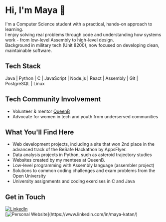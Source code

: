# Hi, I'm Maya 👋
I'm a Computer Science student with a practical, hands-on approach to learning.  
I enjoy solving real problems through code and understanding how systems work - from low-level Assembly to high-level design.  
Background in military tech (Unit 8200), now focused on developing clean, maintainable software.

## Tech Stack
Java | Python | C | JavaScript | Node.js | React | Assembly | Git | PostgreSQL | Linux

## Tech Community Involvement
- Volunteer & mentor [QueenB](https://queenb.org.il/en/en-home/)
- Advocate for women in tech and youth from underserved communities

## What You'll Find Here
- Web development projects, including a site that won 2nd place in the advanced track of the BeSafe Hackathon by AppsFlyer.
- Data analysis projects in Python, such as asteroid trajectory studies  
- Websites created by my mentees at QueenB.
- Low-level programming with Assembly language (assembler project)  
- Solutions to common coding challenges and exam problems from the Open University  
- University assignments and coding exercises in C and Java  

## Get in Touch  
[![LinkedIn](https://img.shields.io/badge/LinkedIn-0077B5?logo=linkedin&logoColor=white)](https://www.linkedin.com/in/maya-katan/)  
[![Personal Website]([https://img.shields.io/badge/LinkedIn-0077B5?logo=linkedin&logoColor=white](https://mayakatan.github.io/PersonalWebsite/))](https://www.linkedin.com/in/maya-katan/)  



